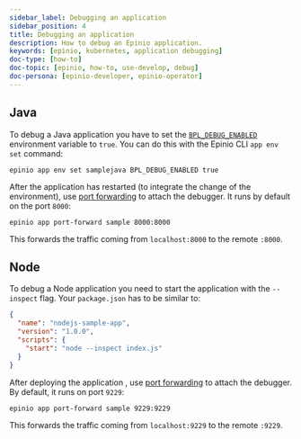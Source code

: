 ```yaml
---
sidebar_label: Debugging an application
sidebar_position: 4
title: Debugging an application
description: How to debug an Epinio application.
keywords: [epinio, kubernetes, application debugging]
doc-type: [how-to]
doc-topic: [epinio, how-to, use-develop, debug]
doc-persona: [epinio-developer, epinio-operator]
---
```


## Java

To debug a Java application you have to set the
[`BPL_DEBUG_ENABLED`](https://paketo.io/docs/howto/java/#enable-remote-debugging) environment variable to `true`.
You can do this with the Epinio CLI `app env set` command:

```console
epinio app env set samplejava BPL_DEBUG_ENABLED true
```

After the application has restarted (to integrate the change of the environment),
use [port forwarding](../other/port_forwarding.md) to attach the debugger.
It runs by default on the port `8000`:

```console
epinio app port-forward sample 8000:8000
```

This forwards the traffic coming from `localhost:8000` to the remote `:8000`.

## Node

To debug a Node application you need to start the application with the `--inspect` flag.
Your `package.json` has to be similar to:

```json
{
  "name": "nodejs-sample-app",
  "version": "1.0.0",
  "scripts": {
    "start": "node --inspect index.js"
  }
}
```

After deploying the application ,
use [port forwarding](../other/port_forwarding.md)
to attach the debugger.
By default, it runs on port `9229`:

```console
epinio app port-forward sample 9229:9229
```

This forwards the traffic coming from `localhost:9229` to the remote `:9229`.
